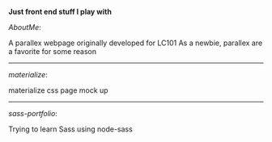 **Just front end stuff I play with**

_AboutMe_:

A parallex webpage originally developed for LC101
As a newbie, parallex are a favorite for some reason

---

_materialize_:

materialize css page mock up

---

_sass-portfolio_:

Trying to learn Sass using node-sass
